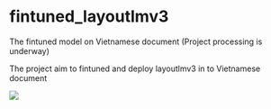 # fintuned_layoutlmv3
The fintuned model on Vietnamese document (Project processing is underway)

The project aim to fintuned and deploy layoutlmv3 in to Vietnamese document

![](images_dir/image_path.jpg)
